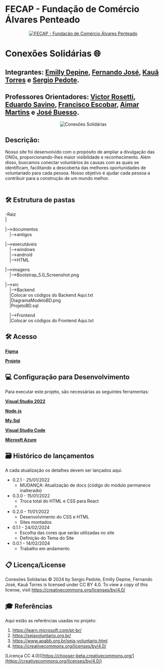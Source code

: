 # FECAP - Fundação de Comércio Álvares Penteado

<p align="center">
<a href= "https://www.fecap.br/"><img src="https://encrypted-tbn0.gstatic.com/images?q=tbn:ANd9GcRhZPrRa89Kma0ZZogxm0pi-tCn_TLKeHGVxywp-LXAFGR3B1DPouAJYHgKZGV0XTEf4AE&usqp=CAU" alt="FECAP - Fundação de Comércio Álvares Penteado" border="0"></a>
</p>

# Conexões Solidárias 🌐

## Integrantes: <a href="https://www.linkedin.com/in/emillydepine/">Emilly Depine</a>, <a href="https://www.linkedin.com/in/fernando-jos%C3%A9-dos-santos-a7a449135/">Fernando José</a>, <a href="https://www.linkedin.com/in/kau%C3%A3-silva-rocha-0a2b0a1a5/">Kauã Torres</a> e <a href="https://www.linkedin.com/in/sergio-pedote/">Sergio Pedote</a>.

## Professores Orientadores: <a href="https://www.linkedin.com/in/victorbarq/">Victor Rosetti</a>, <a href="https://www.linkedin.com/in/eduardo-savino-gomes-77833a10/">Eduardo Savino</a>, <a href="https://www.linkedin.com/in/francisco-escobar/">Francisco Escobar</a>, <a href="https://www.linkedin.com/in/aimarlopes/">Aimar Martins</a> e <a href="https://www.linkedin.com/in/jbuesso/">José Buesso</a>.



<p align="center">
<img src="https://img.freepik.com/fotos-gratis/campanha-empresarial-de-rse-de-maos-dadas_53876-127168.jpg?t=st=1716560194~exp=1716563794~hmac=71e0de986533579a15222864f14c54a32d11a810a55f4a68a4fea0244ad6d845&w=900" alt="Conexões Solidárias" border="0">

## Descrição:

Nosso site foi desenvolvido com o propósito de ampliar a divulgação das ONGs, proporcionando-lhes maior visibilidade e reconhecimento. Além disso, buscamos conectar voluntários às causas com as quais se identificam, facilitando a descoberta das melhores oportunidades de voluntariado para cada pessoa. Nosso objetivo é ajudar cada pessoa a contribuir para a construção de um mundo melhor.
<br><br>

## 🛠 Estrutura de pastas

-Raiz<br>
|<br>

|-->documentos<br>
  &emsp;|-->antigos<br>
  
|-->executáveis<br>
  &emsp;|-->windows<br>
  &emsp;|-->android<br>
  &emsp;|-->HTML<br>
  
|-->imagens<br>
  &emsp;|-->Bootstrap_5.0_Screenshot.png<br>

|-->src<br>
  &emsp;|-->Backend<br>
  &emsp;|Colocar os códigos do Backend Aqui.txt<br>
  &emsp;|DiagramaModeloBD.png<br>
  &emsp;|ProjetoBD.sql<br>
  
  &emsp;|-->Frontend<br>
  &emsp;|Colocar os códigos do Frontend Aqui.txt<br>

## 🛠 Acesso

<b><a href="https://www.figma.com/design/tjqtLThx4aJjNfmZOYDbXo/Untitled?node-id=0-1&t=QHKqCsIj649KF0ts-1">Figma</a></b>

<b><a href="https://conexoessolidariasads.netlify.app/"> Projeto</a></b>

## 💻 Configuração para Desenvolvimento
Para executar este projeto, são necessárias as seguintes ferramentas:

<b><a href="https://visualstudio.microsoft.com/pt-br/vs/">Visual Studio 2022</a></b>

<b><a href="https://nodejs.org/en">Node.js</a></b>

<b><a href="https://dev.mysql.com/downloads/workbench/">My.Sql</a></b>

<b><a href="https://code.visualstudio.com/download">Visual Studio Code</a></b>

<b><a href="https://azure.microsoft.com/pt-br/free/cosmos-db/search/?ef_id=_k_CjwKCAjw9cCyBhBzEiwAJTUWNbnfUlZ0-ruug-ACbEDOggFhrFQr9wgYXMUZZdl1jlIVN30m6NKgSxoCBm0QAvD_BwE_k_&OCID=AIDcmmzmnb0182_SEM__k_CjwKCAjw9cCyBhBzEiwAJTUWNbnfUlZ0-ruug-ACbEDOggFhrFQr9wgYXMUZZdl1jlIVN30m6NKgSxoCBm0QAvD_BwE_k_&gad_source=1&gclid=CjwKCAjw9cCyBhBzEiwAJTUWNbnfUlZ0-ruug-ACbEDOggFhrFQr9wgYXMUZZdl1jlIVN30m6NKgSxoCBm0QAvD_BwE">Microsft Azure</a></b>


## 🗃 Histórico de lançamentos

A cada atualização os detalhes devem ser lançados aqui.

* 0.2.1 - 25/01/2022
    * MUDANÇA: Atualização de docs (código do módulo permanece inalterado)
* 0.3.0 - 15/01/2022
    * Troca total do HTML e CSS para React
    * 
* 0.2.0 - 11/01/2022
    * Desenvolvimento do CSS e HTML
    * Sites montados
* 0.1.1 - 24/02/2024
    * Escolha das cores que serão utilizadas no site
    * Definição do Tema do Site
* 0.0.1 - 14/02/2024
    * Trabalho em andamento

## 📋 Licença/License

Conexões Solidarias © 2024 by Sergio Pedote, Emilly Depine, Fernando José, Kauã Torres is licensed under CC BY 4.0. To view a copy of this license, visit https://creativecommons.org/licenses/by/4.0/
## 🎓 Referências

Aqui estão as referências usadas no projeto:

1. https://learn.microsoft.com/pt-br/
2. https://sejavoluntario.org.br/
3. https://www.apabb.org.br/seja-voluntario.html
4. https://creativecommons.org/licenses/by/4.0/

[Licença CC 4.0]([https://chooser-beta.creativecommons.org/](https://creativecommons.org/licenses/by/4.0/)
